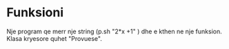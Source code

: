 # Funksioni
Nje program qe merr nje string (p.sh "2*x +1" )  dhe e kthen ne nje funksion.
Klasa kryesore quhet "Provuese".
